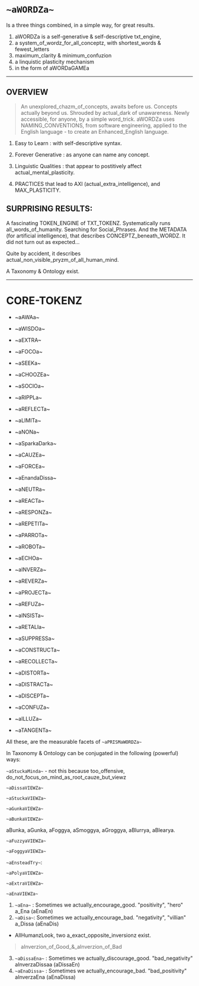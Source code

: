 # `~aWORDZa~`

Is a three things combined, in a simple way, for great results.

1) aWORDZa is a self-generative & self-descriptive txt_engine,
2) a system_of_wordz_for_all_conceptz, with shortest_words & fewest_letters
3) maximum_clarity & minimum_confuzion
4) a linquistic plasticity mechanism
5) in the form of aWORDaGAMEa

---

## OVERVIEW

> An unexplored_chazm_of_concepts, awaits before us. Concepts actually beyond us. Shrouded by actual_dark of unawareness. Newly accessible, for anyone, by a simple word_trick. aWORDZa uses NAMING_CONVENTIONS, from software engineering, applied to the English language - to create an Enhanced_English language. 

1) Easy to Learn : with self-descriptive syntax. 

2) Forever Generative : as anyone can name any concept. 

3) Linguistic Qualities : that appear to postitively affect actual_mental_plasticity.

4) PRACTICES that lead to AXI (actual_extra_intelligence), and MAX_PLASTICITY.


## SURPRISING RESULTS:

A fascinating TOKEN_ENGINE of TXT_TOKENZ. Systematically runs all_words_of_humanity. Searching for Social_Phrases. And the METADATA (for artificial intelligence), that describes CONCEPTZ_beneath_WORDZ. It did not turn out as expected... 

Quite by accident, it describes actual_non_visible_pryzm_of_all_human_mind.

A Taxonomy & Ontology exist. 

---

# CORE-TOKENZ

- ~aAWAa~
- ~aWISDOa~
- ~aEXTRA~  

- ~aFOCOa~  
- ~aSEEKa~  
- ~aCHOOZEa~

- ~aSOCIOa~ 
- ~aRIPPLa~
- ~aREFLECTa~
- ~aLIMITa~ 

- ~aNONa~
- ~aSparkaDarka~
- ~aCAUZEa~
- ~aFORCEa~
- ~aEnandaDissa~ 
- ~aNEUTRa~

- ~aREACTa~
- ~aRESPONZa~

- ~aREPETITa~
- ~aPARROTa~
- ~aROBOTa~
- ~aECHOa~

- ~aINVERZa~
- ~aREVERZa~
- ~aPROJECTa~

- ~aREFUZa~
- ~aINSISTa~
- ~aRETALIa~
- ~aSUPPRESSa~

- ~aCONSTRUCTa~
- ~aRECOLLECTa~

- ~aDISTORTa~ 
- ~aDISTRACTa~
- ~aDISCEPTa~

- ~aCONFUZa~
- ~aILLUZa~
- ~aTANGENTa~

All these, are the measurable facets of `~aPRISMaWORDZa~`

In Taxonomy & Ontology can be conjugated in the following (powerful) ways:

`~aStuckaMinda~` - not this because too_offensive, do_not_focus_on_mind_as_root_cauze_but_viewz 

`~aDissaVIEWZa~`

`~aStuckaVIEWZa~`

`~aGunkaVIEWZa~`

`~aBunkaVIEWZa~`

aBunka, aGunka, aFoggya, aSmoggya, aGroggya, aBlurrya, aBlearya.

`~aFuzzyaVIEWZa~`

`~aFoggyaVIEWZa~`

`~aEnsteadTry~`:

`~aPolyaVIEWZa~`

`~aExtraVIEWZa~`

`~aEnaVIEWZa~`

1) `~aEna~` : Sometimes we actually_encourage_good. "positivity", "hero"       a_Ena (aEnaEn)
2) `~aDisa~`: Sometimes we actually_encourage_bad. "negativity", "villian"     a_Dissa (aEnaDis)

- AllHumanzLook, two a_exact_opposite_inversionz exist.

> aInverzion_of_Good_&_aInverzion_of_Bad

3) `~aDissaEna~` : Sometimes we actually_discourage_good. "bad_negativity"  aInverzaDissaa (aDissaEn)
4) `~aEnaDissa~` : Sometimes we actually_encourage_bad.   "bad_positivity" aInverzaEna (aEnaDissa)

